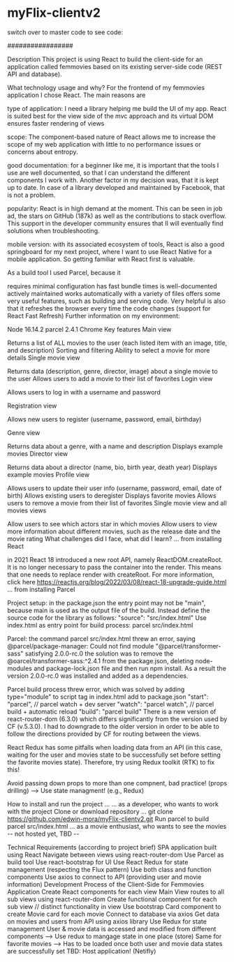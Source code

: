 # myFlix-clientv2

switch over to master code to see code:

#################

Description
This project is using React to build the client-side for an application called femmovies based on its existing server-side code (REST API and database).

What technology usage and why?
For the frontend of my femmovies application I chose React. The main reasons are

type of application: I need a library helping me build the UI of my app. React is suited best for the view side of the mvc approach and its virtual DOM ensures faster rendering of views

scope: The component-based nature of React allows me to increase the scope of my web application with little to no performance issues or concerns about entropy.

good documentation: for a beginner like me, it is important that the tools I use are well documented, so that I can understand the different components I work with. Another factor in my decision was, that it is kept up to date. In case of a library developed and maintained by Facebook, that is not a problem.

popularity: React is in high demand at the moment. This can be seen in job ad, the stars on GitHub (187k) as well as the contributions to stack overflow. This support in the developer community ensures that Il will eventually find solutions when troubleshooting.

mobile version: with its associated ecosystem of tools, React is also a good springboard for my next project, where I want to use React Native for a mobile application. So getting familiar with React first is valuable.

As a build tool I used Parcel, because it

requires minimal configuration
has fast bundle times
is well-documented
actively maintained
works automatically with a variety of files
offers some very useful features, such as building and serving code. Very helpful is also that it refreshes the browser every time the code changes (support for React Fast Refresh)
Further information on my environment:

Node 16.14.2
parcel 2.4.1
Chrome
Key features
Main view

Returns a list of ALL movies to the user (each listed item with an image, title, and description)
Sorting and filtering
Ability to select a movie for more details
Single movie view

Returns data (description, genre, director, image) about a single movie to the user
Allows users to add a movie to their list of favorites
Login view

Allows users to log in with a username and password

Registration view

Allows new users to register (username, password, email, birthday)

Genre view

Returns data about a genre, with a name and description
Displays example movies
Director view

Returns data about a director (name, bio, birth year, death year)
Displays example movies
Profile view

Allows users to update their user info (username, password, email, date of birth)
Allows existing users to deregister
Displays favorite movies
Allows users to remove a movie from their list of favorites
Single movie view and all movies views

Allow users to see which actors star in which movies
Allow users to view more information about different movies, such as the release date and the movie rating
What challenges did I face, what did I learn?
... from installing React

in 2021 React 18 introduced a new root API, namely ReactDOM.createRoot. It is no longer necessary to pass the container into the render. This means that one needs to replace render with createRoot. For more information, click here https://reactjs.org/blog/2022/03/08/react-18-upgrade-guide.html
... from installing Parcel

Project setup: in the package.json the entry point may not be "main", because main is used as the output file of the build. Instead define the source code for the library as follows:
"source": "src/index.html"
Use index.html as entry point for build process: parcel src/index.html

Parcel: the command parcel src/index.html threw an error, saying
@parcel/package-manager: Could not find module "@parcel/transformer-sass" satisfying 2.0.0-rc.0
the solution was to remove the @oarcel/transformer-sass:^2.4.1 from the package.json, deleting node-modules and package-lock.json file and then run npm install. As a result the version 2.0.0-rc.0 was installed and added as a dependencies.

Parcel build process threw error, which was solved by adding type="module" to script tag in index.html
add to package.json
"start": "parcel", // parcel watch + dev server
"watch": "parcel watch", // parcel build + automatic reload
"build": "parcel build"
There is a new version of react-router-dom (6.3.0) which differs significantly from the version used by CF (v.5.3.0). I had to downgrade to the older version in order to be able to follow the directions provided by CF for routing between the views.

React Redux has some pitfalls when loading data from an API (in this case, waiting for the user and movies state to be successfully set before setting the favorite movies state). Therefore, try using Redux toolkit (RTK) to fix this!

Avoid passing down props to more than one compnent, bad practice! (props drilling) --> Use state managment! (e.g., Redux)

How to install and run the project ...
... as a developer, who wants to work with the project
Clone or download repository ...
git clone https://github.com/edwin-mora/myFlix-clientv2.git
Run parcel to build
parcel src/index.html
... as a movie enthusiast, who wants to see the movies
-- not hosted yet, TBD --

Technical Requirements (according to project brief)
SPA application built using React
Navigate between views using react-router-dom
Use Parcel as build tool
Use react-bootstrap for UI
Use React Redux for state management (respecting the Flux pattern)
Use both class and function components
Use axios to connect to API (providing user and movie information)
Development Process of the Client-Side for Femmovies Application
Create React components for each view
Main View routes to all sub views using react-router-dom
Create functional component for each sub view // distinct functionality in view
Use bootstrap Card component to create Movie card for each movie
Connect to database via axios
Get data on movies and users from API using axios library
Use Redux for state management
User & movie data is accessed and modified from different components --> Use redux to mangage state in one place (store)
Same for favorite movies --> Has to be loaded once both user and movie data states are successfully set
TBD: Host application! (Netifly)
